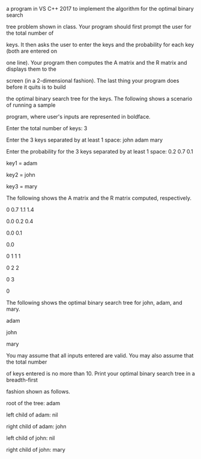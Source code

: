  a program in VS C++ 2017 to implement the algorithm for the optimal binary search
 
tree problem shown in class. Your program should first prompt the user for the total number of

keys. It then asks the user to enter the keys and the probability for each key (both are entered on

one line). Your program then computes the A matrix and the R matrix and displays them to the

screen (in a 2-dimensional fashion). The last thing your program does before it quits is to build

the optimal binary search tree for the keys. The following shows a scenario of running a sample

program, where user's inputs are represented in boldface.

Enter the total number of keys: 3

Enter the 3 keys separated by at least 1 space: john adam mary

Enter the probability for the 3 keys separated by at least 1 space: 0.2 0.7 0.1

key1 = adam

key2 = john

key3 = mary

The following shows the A matrix and the R matrix computed, respectively.

0 0.7 1.1 1.4

0.0 0.2 0.4

0.0 0.1

0.0

0 1 1 1

0 2 2

0 3

0

The following shows the optimal binary search tree for john, adam, and mary.

adam

john

mary

You may assume that all inputs entered are valid. You may also assume that the total number

of keys entered is no more than 10. Print your optimal binary search tree in a breadth-first

fashion shown as follows.

root of the tree: adam

left child of adam: nil

right child of adam: john

left child of john: nil

right child of john: mary
